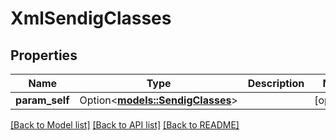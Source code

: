 # XmlSendigClasses

## Properties

Name | Type | Description | Notes
------------ | ------------- | ------------- | -------------
**param_self** | Option<[**models::SendigClasses**](SendigClasses.md)> |  | [optional]

[[Back to Model list]](../README.md#documentation-for-models) [[Back to API list]](../README.md#documentation-for-api-endpoints) [[Back to README]](../README.md)


